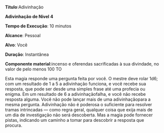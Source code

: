**Titulo**:Adivinhação

**Adivinhação de Nível 4**

**Tempo de Execução**: 10 minutos

**Alcance**: Pessoal

**Alvo**: Você

**Duração**: Instantânea

**Componente material**:incenso e oferendas sacrificadas à sua divindade, no valor de pelo menos 100 TO


Esta magia responde uma pergunta feita por você. O mestre deve rolar 1d6; com um resultado de 1 a 5 a adivinhação funciona, e você recebe sua resposta, que pode ser desde uma simples frase até uma profecia ou enigma.
Em um resultado de 6 a adivinhaçãofalha, e você não recebe resposta alguma. Você não pode lançar mais de uma adivinhaçãopara a mesma pergunta.
Adivinhação não é poderosa o suficiente para resolver tramas intrincadas — como regra geral, qualquer coisa que exija mais de um dia de investigação não será descoberta. 
Mas a magia pode fornecer pistas, indicando um caminho a tomar para descobrir a resposta que procura.
